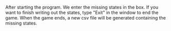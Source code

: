 After starting the program. We enter the missing states in the box.
If you want to finish writing out the states, type "Exit" in the window to end the game. 
When the game ends, a new csv file will be generated containing the missing states.
